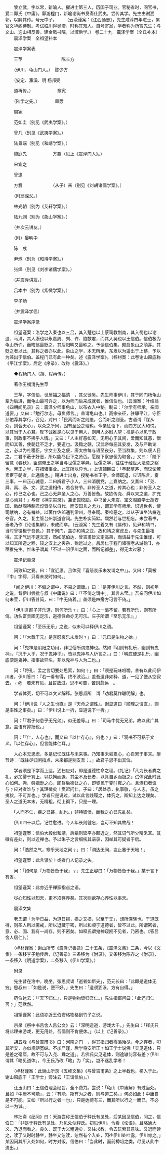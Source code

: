 <!-- { "loadSidebar": true } -->
　　黎立武，字以常，新喻人。擢进士第三人，历国子司业。官秘省时，阅官书，爱二郭氏《中庸》。郭游程门，新喻谢尚书艮斋仕武夷，尝传其学。先生由谢溯郭，以嗣其传。号元中子。
　　（云濠谨案：《江西通志》，先生咸淳四年进士，累官文华阁待制。考试临川得吴澄，时称其知人。自号寄翁，学者称为所寄先生；与文山、迭山相反善。建金凤书院，以淑后学。）
 卷二十九　震泽学案（全氏补本）
　　震泽学案　全祖望补本

　　震泽学案表

　　王苹　　　　　　　　　陈长方

　　（伊川、龟山门人。）　陈少方

　　（安定、濂溪、明 杨邦弼

　　道再传。）　　　　　　章宪

　　（陆学之先。）　　　　章悊　

　　周宪

　　范如圭（别见《武夷学案》。）

　　曾几（别见《武夷学案》。）

　　陆景端（别见《和靖学案》。）

　　施庭先　　　　　　方翥（见上《震泽门人》。）

　　宋宜之

　　曾逮

　　方翥　　　　　　　（从子）耒（别见《刘胡诸儒学案》。）

　　（附翁深父。）　　

　　林光朝（别为《艾轩学案》。）

　　陆九渊（别为《象山学案》。）

　　（并次云讲友。）

　　（附）晏明中

　　陈　戌

　　尹焞（别为《和靖学案》。）

　　张绎（别见《刘李诸儒学案》。）

　　（并震泽讲友。）

　　吕本中（别为《紫微学案》。）

　　李子勉

　　（并震泽学侣）

　　震泽学案序录

　　祖望谨案：洛学之入秦也以三吕，其入楚也以上蔡司教荆南，其入蜀也以谢湜、马涓，其入浙也以永嘉周、刘、许、鲍数君，而其入吴也以王信伯。信伯极为龟山所许，而晦翁最贬之，其后阳明又最称之。予读信伯集，颇启象山之萌芽。其贬之者以此，其称之者亦以此。象山之学，本无所承，东发以为遥出于上蔡，予以为兼出于信伯。盖程门已有此一种矣。述《震泽学案》。（梓材案：此卷谢山原底称《平江学案》，后定《序录》，改称《震泽》。）

　　◆程杨门人（胡、程再传。）

　　著作王福清先生苹

　　王苹，字信伯，世居福之福清　，其父徙吴。先生师事伊川，其于同门杨龟山辈为后进，而龟山最可许之，以为师门后来成就者，惟信伯也。（云濠案：叶绍翁《四朝闻见录》云：震泽少师事龟山，以布衣入中秘。制曰：「尔学有师承，亲闻道要。」又曰：「勉行尔志，毋负师言。」盖谓龟山也。）高宗亲征，驻驆平江，守臣孙佑荐其学行，召见，对曰：「民离而听之则愚，合而听之则圣。古语谓『谋从众，则合天心』，以众之所同，固有至公之理也。今亲征诏下，而四方民大和悦，以其当于人心耳。陛下诚推是心以见于用人，则用人必慰人望；推是心以见于政事，则政事不拂乎人情。」又曰：「人主好恶如天，无用心于其间，爱而知其恶，憎而知其善，使朝廷不乏才，要道也。汲黯之赣，汉武帝每恶其妄发，及与严助论之，必以为社稷臣。宇文士及之佞，唐太宗每与语至夜分，至当群集，则以佞人目之。二君不蔽于好恶，所以能尽臣下之贤否。愿陛下察忠佞为取舍。」又曰：「陛下留意《春秋》，臣谓帝王之学当与世儒之学异。世儒之学，往往于经世大法莫之察也。帝王之学，在措诸事业。此其所以异也。」上语辅臣曰：「苹起草茅，而议论若素宦于朝者，此通儒也。」赐进士出身，授秘书省正字。金师既退，应诏陈言，奏三事，一曰正心诚意，二曰辨君子小人，三曰消朋党，上嘉纳之。又奏曰：「尧、舜、禹、汤、文、武之道相传，若合符节。非传圣人之道，传其心也；非传圣人之心，传己之心也。己之心无异圣人之心，万善皆备。故欲传尧、舜以来之道，扩充是心焉耳！」与修《神宗实录》，兼史馆校勘。中书舍人朱震、宝文阁直学士胡安国、徽猷阁待制君焞皆举以自代，而安国言之尤力，谓其学有师承，识通世务，使司献纳，必有裨益。以著作佐郎通判常州，寻奉祠。秦桧恶之，以从子谊坐法株连夺官。久之，复主管台州崇道宫祠。先生朴实简默。颓然若与世相忘。未尝著书，垂老乃作《论语集解》，未成而卒。（云濠案：先生着又有《易传》，见尹和靖书，当时曾镂板于吾邑。）其于同门，盖亦和靖之亚，故和靖之寓虎丘，与先生最相得。其才气远不逮文定，然如范伯达、曾吉甫皆文定高弟，而请益于先生惟谨，可以知其所造之粹，较之汉上之夹杂，殆远过之。吕居仁于程门诸宿老从游殆，亦亟推先生。惟朱子谓其「不过一识伊川之面，而所记都差」，得无太过邪﹖

　　震泽记善录

　　问致知之要。曰：「宜近思。且体究『喜怒哀乐未发谓之中』」。又曰：「莫被『中』字碍，只看未发时如何。」

　　「闻之伊川：不偏之谓中，不易之谓庸。」曰：「是非伊川之言。不然，则初年之说。昔伊川尝批与叔《中庸说》曰：『「不倚之谓中」，其言未莹。』吾亲问伊川如何未莹，伊川答甚简，曰：『中无倚着。』盖须是四旁方可言不倚。」

　　「伊川言颜子非乐道，则何所乐﹖」曰：「心上一毫不留。若有所乐，则有所倚。功名富贵固无足乐，道德性命亦无可乐。庄子所谓『至乐无乐』。」

　　祖望谨案：「至乐无乐」之说，似未可以释伊川之语。

　　问：「『大哉干元』是喜怒哀乐未发时﹖」曰：「元已是生物之始。」

　　问：「鬼神是阴阳之功用，非世俗所谓鬼神也。然如『明则有礼乐，幽则有鬼神』，『况于人乎，况于鬼神乎』，皆以鬼神与人析言之。」曰：「明底便是礼乐，幽底便是鬼神。指事故异名，非以鬼神与人为二也。」

　　问：「将孔、孟之言切要处思索，如何﹖」曰：「须是玩味咀嚼。昔有以此问伊川者，伊川答曰：『若一看有得，终不浃洽。』盖吾道非如释、道，一见了便从空寂去。﹛@　若未有见，且暂放过。思不可苦，苦则愈远　。

　　学者体究，切不可以文义解释。张思叔所　谓「劝君莫作聪明解」也。

　　问：「伊川说『人之生也直』是『天命之谓性』。谢显道曰『顺理之谓直』，则是率性之事矣。」曰：「伊川说上一折，显道说下一折。」

　　问：「『君子何患乎无兄弟』，似无差等。」曰：「司马牛忧无兄弟，故以此广其意。盖语有抑扬也。」

　　问：「『仁，人心也』，而又曰『以仁存心』，何也﹖」曰：「观书不可梏于文义。『以仁存心』，但言能体仁耳。」

　　人心本无思虑，多是记忆既往与未来事。乃知事未尝累心，心自累于事耳。康节诗：「既往尽归闲指点，未来都是别支吾；。」故君子思不出其位。

　　学者须是下学而上达。洒扫应对，即是道德性命之理。《礼记》「凡为长者粪之礼，必加帚于箕上，以袂拘而退，其尘不及长者，以箕自乡而扱之」试体究此时此心如何。尧、舜揖逊之心，即群后德让之心，即黎民于变时雍之心。且洒扫者谁与﹖应对者谁与﹖其理微矣！樊迟问仁，子曰：「居处恭，执事敬，与人忠，虽之夷狄，不可弃也。」学者只是说过，试以此言践履之，体究之，斯知上达之理矣。圣人之道无本末，无精粗，彻上彻下，只是一理。

　　「人而不仁，疾之已甚，乱也。」非特彼愤，而我之心已先乱矣。

　　伊川四十以后，记性愈进。今人年长则健忘，岂可不知其故哉！

　　祖望谨案：信伯大段似和靖，后辈则延平亦颇近之，然其词气所少精釆耳。其徽有差处，则以近禅也。予以朱子之言细核其语录，因举其可疑者于后。

　　问：「浩然之气，寒乎天地之间﹖」曰：「洞达无间，岂止塞于天地！」

　　祖望谨案：此言谬矣！或者门人记录之失。

　　问：「如何是『万物皆备于我』﹖」先生正容曰：「万物皆备于我。」某于言下有省。

　　祖望谨案：此亦近乎禅家指点之语。

　　尽心知性以知天，更不须存养矣。其次则欲存心养性以事天。

　　震泽文集

　　老氏谓「为学日益，为道日损，损之又损，以至于无」，想所深晓也。于道既得，则圣人所以斋戒，所以退藏于密，所以和顺于道德者，皆不过此。所谓密者，意、必、固、我有一尚存，则不密矣。如释氏谓鬼神窥觊不见者，乃密也。《答吕舍人居仁》。）

　　（梓材谨案：谢山所节《震泽记善录》二十五条，《震泽文集》二条，今以《文集》一条移李子勉传后，《记善录》三条移为《附录》，又条移为陈齐之《附录》，一条移入《明道学案》，二条移入《伊川学案》。）

　　附录

　　先生昔在洛中，晚坐，张思叔诵「逝者如斯夫」，范元长曰：「此即是道体无穷」思叔曰：「如是说，便不好。」先生曰：「道须涵泳，方有自得。」

　　范伯达云：「『天下归仁』，只是物物皆归吾仁。」先生指窗问曰：「此还归仁否﹖」范默然。

　　祖望谨案：此语亦近王伯安格物格到竹子之说。

　　宗杲《祭中书吕舍人吕公文》云：「深明造道，游戏大千。」先生曰：「释氏只将此理来游戏，更无用处。吾儒则不肯便休。」（以上《记善录》。）

　　胡五峰《与曾吉甫书》曰：河南之门　，得其指归者零落殆尽。今之存者，叩其所安，亦似规矩宽纵。不加严谨，后学将安所正﹖如王学士说佛「实见道体，只是差之毫厘，故不可与入尧、舜之道」。若佛氏实见道体，则途辙何容有差﹖伊川谓其「略见道体」，今王氏乃改「略」为「实」，岂不迷乱学者！

　　（梓材谨案：此谢山所录《五峰文集》《与曾吉甫条》之上半截也，移入于此。谢山原底于「王学士」旁注云「王谓信伯」。）

　　汪玉山曰：王信伯理会经旨，全不费力。尝说：「龟山《中庸解》有过当处。且如『中庸不可能』，云：『有能，斯有为之者，则与道二矣。』何必如此！中庸自是不可能。又如『所以行之者一也』，只是达德有三，而其所以行之一而已，不必以一为诚。」

　　林拙斋《纪问》曰：天游尝称王信伯于释氏有见处，后某因见信伯，问之，信伯曰：「非是于释氏有见处，乃见处似释氏。初见伊川，令看《论语》，且略通大义，乃退而看之。良久，既于大义粗通矣，又往求教，令去玩索其意味。又退而读之，读了又时时静坐，静坐又忽读，忽然有个入处，因往伊川处吐露，伊川肯之。」某因问其所入处如何，时方对饭，信伯曰：「当此时，面前樽俎之类，尽见从此中流出。」

